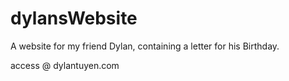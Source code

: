 # dylansWebsite
A website for my friend Dylan, containing a letter for his Birthday.

access @ dylantuyen.com

